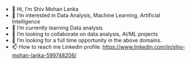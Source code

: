 - 👋 Hi, I’m Shiv Mohan Lanka
- 👀 I’m interested in Data Analysis, Machine Learning, Artificial Intelligence
- 🌱 I’m currently learning Data analysis
- 💞️ I’m looking to collaborate on data analysis, AI/ML projects
-  💞️ I’m looking for a full time opportunity in the above domains.
- 📫 How to reach me Linkedin profile: https://www.linkedin.com/in/shiv-mohan-lanka-599748206/

<!---
smlanka/smlanka is a ✨ special ✨ repository because its `README.md` (this file) appears on your GitHub profile.
You can click the Preview link to take a look at your changes.
--->

